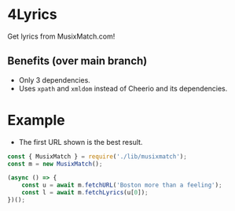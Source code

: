 # 4Lyrics
Get lyrics from MusixMatch.com!

## Benefits (over main branch)
* Only 3 dependencies.
* Uses ``xpath`` and ``xmldom`` instead of Cheerio and its dependencies.

# Example
* The first URL shown is the best result.
```js
const { MusixMatch } = require('./lib/musixmatch');
const m = new MusixMatch();

(async () => {
    const u = await m.fetchURL('Boston more than a feeling');
    const l = await m.fetchLyrics(u[0]);
})();
```


